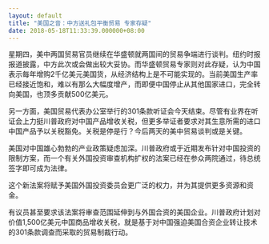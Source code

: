 ```yaml
---
layout: default
title: "美国之音：中方送礼包平衡贸易 专家存疑"
date: 2018-05-18T11:33:39.000000+08:00
---
```


星期四，美中两国贸易官员继续在华盛顿就两国间的贸易争端进行谈判。纽约时报报道披露，中方此次或会做出较大妥协。而华盛顿贸易专家则对此存疑，认为中国表示每年增购2千亿美元美国货，从经济结构上是不可能实现的。当前美国生产率已经接近饱和，难以有那么大幅度增产，而即便中国停止从其他国家进口，完全转向美国，也顶多贡献500亿美元。

另一方面，美国贸易代表办公室举行的301条款听证会今天结束。尽管有业界在听证会上力挺川普政府对中国产品增收关税，但更多举证者要求对其生意所需的进口中国产品予以关税豁免。关税是停是行？今后两天的美中贸易谈判或是关键。

美国对中国雄心勃勃的产业政策疑虑加深。川普政府或于近期发布针对中国投资的限制方案，而一个有关外国投资审查机构扩权的法案已经在参众两院通过，待总统签字即可成为法律。

这个新法案将赋予美国外国投资委员会更广泛的权力，并为其提供更多资源和资金。

有议员甚至要求该法案将审查范围延伸到与外国合资的美国企业。川普政府计划对价值1,500亿美元中国商品增收关税，就是基于对中国强迫美国合资企业转让技术的301条款调查而采取的贸易制裁行动。

